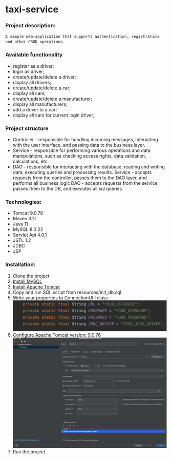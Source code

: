 # taxi-service
### Project description:
```
A simple web-application that supports authentication, registration and other CRUD operations.
```
### Available functionality
* register as a driver;
* login as driver;
* create/update/delete a driver;
* display all drivers;
* create/update/delete a car;
* display all cars;
* create/update/delete a manufacturer;
* display all manufacturers;
* add a driver to a car;
* display all cars for current login driver;

### Project structure

* Controller - responsible for handling incoming messages, interacting with the user interface, and passing data to the business layer.
* Service - responsible for performing various operations and data manipulations, such as checking access rights, data validation, calculations, etc.
* DAO - responsible for interacting with the database, reading and writing data, executing queries and processing results.
Service - accepts requests from the controller, passes them to the DAO layer, and performs all business logic
DAO - accepts requests from the service, passes them to the DB, and executes all sql queries

### Technologies:
* Tomcat 9.0.76
* Maven 3.1.1
* Java 11
* MySQL 8.0.22
* Servlet Api 4.0.1
* JSTL 1.2
* JDBC
* JSP

### Installation:
1. Clone the project
2. [Install MySQL](https://downloads.mysql.com/archives/installer/)
3. [Install Apache Tomcat](https://tomcat.apache.org/download-90.cgi)
4. Copy and run SQL script from resources/init_db.sql
5. Write your properties to ConnectionUtil class ![connection_util_screen.png](https://github.com/vrnvv/taxi-service/blob/main/connection_util_screen.png)
6. Configure Apache Tomcat version: 9.0.76 ![tomcat_screen.png](https://github.com/vrnvv/taxi-service/blob/main/tomcat_screen.png)
7. Run the project

